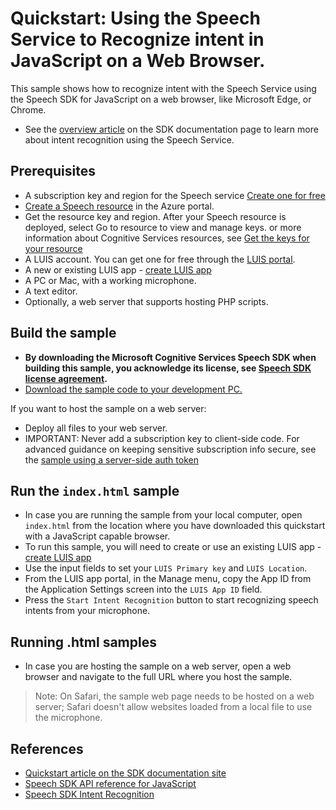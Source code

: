 # Quickstart: Using the Speech Service to Recognize intent in JavaScript on a Web Browser.

This sample shows how to recognize intent with the Speech Service using the Speech SDK for JavaScript on a web browser, like Microsoft Edge, or Chrome.

* See the [overview article](https://docs.microsoft.com/azure/cognitive-services/speech-service/intent-recognition) on the SDK documentation page to learn more about intent recognition using the Speech Service.

## Prerequisites
* A subscription key and region for the Speech service [Create one for free](https://azure.microsoft.com/en-us/free/cognitive-services/)
* [Create a Speech resource](https://ms.portal.azure.com/#create/Microsoft.CognitiveServicesSpeechServices) in the Azure portal.
* Get the resource key and region. After your Speech resource is deployed, select Go to resource to view and manage keys. or  more information about Cognitive Services resources, see [Get the keys for your resource](https://docs.microsoft.com/en-us/azure/cognitive-services/cognitive-services-apis-create-account?tabs=multiservice%2Cwindows#get-the-keys-for-your-resource)
* A LUIS account. You can get one for free through the [LUIS portal](https://www.luis.ai/home).
* A new or existing LUIS app - [create LUIS app](https://docs.microsoft.com/azure/cognitive-services/speech-service/quickstarts/intent-recognition#create-a-luis-app-for-intent-recognition)
* A PC or Mac, with a working microphone.
* A text editor.
* Optionally, a web server that supports hosting PHP scripts.

## Build the sample

* **By downloading the Microsoft Cognitive Services Speech SDK when building this sample, you acknowledge its license, see [Speech SDK license agreement](https://docs.microsoft.com/azure/cognitive-services/speech-service/license).**
* [Download the sample code to your development PC.](/README.md#get-the-samples)

If you want to host the sample on a web server:

* Deploy all files to your web server.
* IMPORTANT: Never add a subscription key to client-side code. For advanced guidance on keeping sensitive subscription info secure, see the [sample using a server-side auth token](https://github.com/Azure-Samples/cognitive-services-speech-sdk/tree/master/samples/js/browser)

## Run the `index.html` sample

* In case you are running the sample from your local computer, open `index.html` from the location where you have downloaded this quickstart with a JavaScript capable browser.
* To run this sample, you will need to create or use an existing LUIS app - [create LUIS app](https://docs.microsoft.com/azure/cognitive-services/speech-service/quickstarts/intent-recognition#create-a-luis-app-for-intent-recognition)
* Use the input fields to set your `LUIS Primary key` and `LUIS Location`.
* From the LUIS app portal, in the Manage menu, copy the App ID from the Application Settings screen into the `LUIS App ID` field.
* Press the `Start Intent Recognition` button to start recognizing speech intents from your microphone.
  
## Running .html samples
* In case you are hosting the sample on a web server, open a web browser and navigate to the full URL where you host the sample.

> Note: On Safari, the sample web page needs to be hosted on a web server; Safari doesn't allow websites loaded from a local file to use the microphone.

## References

* [Quickstart article on the SDK documentation site](https://docs.microsoft.com/azure/cognitive-services/speech-service/quickstart-js-browser)
* [Speech SDK API reference for JavaScript](https://aka.ms/csspeech/javascriptref)
* [Speech SDK Intent Recognition](https://docs.microsoft.com/azure/cognitive-services/speech-service/intent-recognition)
